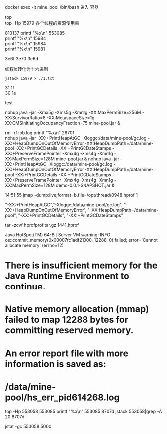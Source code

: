 


docker exec -it mine_pool /bin/bash
    进入 容器


top  
top -Hp 15979      各个线程的资源使用率

810137
printf "%x\n" 553085     
printf "%x\n" 15984     
printf "%x\n" 15984     
printf "%x\n" 15981     
 
3e6f   3e70    3e6d    


 
 线程id转化为十六进制

    jstack 15979 > ./1.txt
    
31   1f  
30   1e 

test

nohup java -jar -Xmx5g -Xms5g -Xmn1g -XX:MaxPermSize=256M -XX:SurvivorRatio=8 -XX:MetaspaceSize=1g -XX:CMSInitiatingOccupancyFraction=75 mine-pool.jar &


rm -rf ipb.log
printf "%x\n" 26701     
nohup java -jar -XX:+PrintHeapAtGC -Xloggc:/data/mine-pool/gc.log -XX:+HeapDumpOnOutOfMemoryError -XX:HeapDumpPath=/data/mine-pool  -XX:+PrintGCDetails -XX:+PrintGCDateStamps -XX:+PreserveFramePointer -Xmx4g -Xms4g -Xmn1g -XX:MaxPermSize=128M  mine-pool.jar &
nohup java -jar -XX:+PrintHeapAtGC -Xloggc:/data/mine-pool/gc.log -XX:+HeapDumpOnOutOfMemoryError -XX:HeapDumpPath=/data/mine-pool  -XX:+PrintGCDetails -XX:+PrintGCDateStamps -XX:+PreserveFramePointer -Xmx4g -Xms4g -Xmn1g -XX:MaxPermSize=128M  demo-0.0.1-SNAPSHOT.jar &

14:51:55
jmap -dump:live,format=b,file=/opt/thread/0948.hprof 1

"-XX:+PrintHeapAtGC","-Xloggc:/data/mine-pool/gc.log", "-XX:+HeapDumpOnOutOfMemoryError", "-XX:HeapDumpPath=/data/mine-pool", "-XX:+PrintGCDetails", "-XX:+PrintGCDateStamps"


tar -zcvf hprofprof.tar.gz 1441.hprof



Java HotSpot(TM) 64-Bit Server VM warning: INFO: os::commit_memory(0x00007fc1adf21000, 12288, 0) failed; error='Cannot allocate memory' (errno=12)
#
# There is insufficient memory for the Java Runtime Environment to continue.
# Native memory allocation (mmap) failed to map 12288 bytes for committing reserved memory.
# An error report file with more information is saved as:
# /data/mine-pool/hs_err_pid614268.log



top -Hp 553058
553085
printf "%x\n" 553085            8707d
jstack 553058|grep -A 20 8707d

jstat -gc 553058 5000